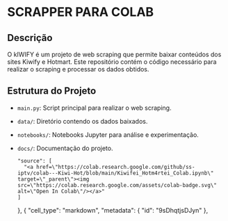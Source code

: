 # SCRAPPER PARA COLAB

## Descrição
O kIWIFY é um projeto de web scraping que permite baixar conteúdos dos sites Kiwify e Hotmart. Este repositório contém o código necessário para realizar o scraping e processar os dados obtidos.

## Estrutura do Projeto
- `main.py`: Script principal para realizar o web scraping.
- `data/`: Diretório contendo os dados baixados.
- `notebooks/`: Notebooks Jupyter para análise e experimentação.
- `docs/`: Documentação do projeto.


      "source": [
        "<a href=\"https://colab.research.google.com/github/ss-iptv/colab---Kiwi-Hot/blob/main/Kiwifei_Hotm4rtei_Colab.ipynb\" target=\"_parent\"><img src=\"https://colab.research.google.com/assets/colab-badge.svg\" alt=\"Open In Colab\"/></a>"
      ]
    },
    {
      "cell_type": "markdown",
      "metadata": {
        "id": "9sDhqtjsDJyn"
      },
